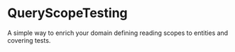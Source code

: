 # QueryScopeTesting
A simple way to enrich your domain defining reading scopes to entities and covering tests.
